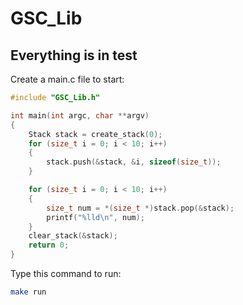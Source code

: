 # GSC_Lib
## Everything is in test
Create a main.c file to start:<br/>
```c
#include "GSC_Lib.h"

int main(int argc, char **argv)
{
    Stack stack = create_stack(0);
    for (size_t i = 0; i < 10; i++)
    {
        stack.push(&stack, &i, sizeof(size_t));
    }

    for (size_t i = 0; i < 10; i++)
    {
        size_t num = *(size_t *)stack.pop(&stack);
        printf("%lld\n", num);
    }
    clear_stack(&stack);
    return 0;
}
```
Type this command to run:
```bash
make run
```
